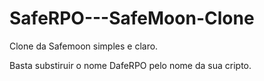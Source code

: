 # SafeRPO---SafeMoon-Clone
Clone da Safemoon simples e claro.

Basta substiruir o nome DafeRPO pelo nome da sua cripto.
